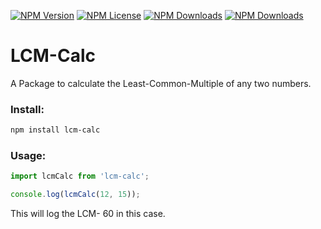 [![NPM Version](https://img.shields.io/npm/v/lcm-calc)](https://www.npmjs.com/package/lcm-calc)
[![NPM License](https://img.shields.io/npm/l/lcm-calc)](https://www.npmjs.com/package/lcm-calc)
[![NPM Downloads](https://img.shields.io/npm/dm/lcm-calc)](https://www.npmjs.com/package/lcm-calc)
[![NPM Downloads](https://img.shields.io/npm/dt/lcm-calc)](https://www.npmjs.com/package/lcm-calc)

# LCM-Calc
A Package to calculate the Least-Common-Multiple of any two numbers.

### Install:

``` bash
npm install lcm-calc
```

### Usage:

``` JavaScript
import lcmCalc from 'lcm-calc';

console.log(lcmCalc(12, 15));
```

This will log the LCM- 60 in this case.
